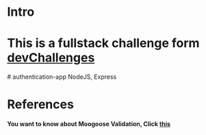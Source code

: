 # Intro
<h1>This is a fullstack challenge form <a href="https://devchallenges.io">devChallenges</a></h1>
# authentication-app
NodeJS, Express

# References
<h4>You want to know about Moogoose Validation, Click&nbsp;<a href="https://mongoosejs.com/docs/validation.html">this</a></h4>
